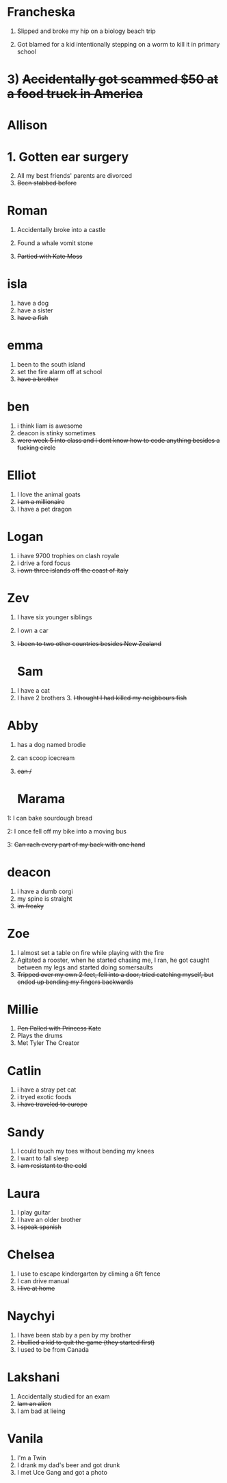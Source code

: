 
# Francheska
1) Slipped and broke my hip on a biology beach trip

2) Got blamed for a kid intentionally stepping on a worm to kill it in primary school

# 3) ~~Accidentally got scammed $50 at a food truck in America~~

# Allison
# 1. Gotten ear surgery
2. All my best friends' parents are divorced
3. ~~Been stabbed before~~

# Roman

1) Accidentally broke into a castle

2) Found a whale vomit stone

3) ~~Partied with Kate Moss~~

# isla
1. have a dog
2. have a sister
3. ~~have a fish~~

# emma 
1. been to the south island 
2. set the fire alarm off at school
3. ~~have a brother~~

# ben
1. i think liam is awesome
2. deacon is stinky sometimes
3. ~~were week 5 into class and i dont know how to code anything besides a fucking circle~~

# Elliot
1) I love the animal goats
2) ~~I am a millionaire~~
3) I have a pet dragon

# Logan
1. i have 9700 trophies on clash royale
2. i drive a ford focus
3. ~~i own three islands off the coast of italy~~

# Zev 
1) I have six younger siblings
2) I own a car
3) ~~I been to two other countries besides New Zealand~~

   # Sam
1. I have a cat
2. I have 2 brothers
   3. ~~I thought I had killed my neigbbours fish~~

# Abby
1. has a dog named brodie
2. can scoop icecream
3. ~~can /~~


   # Marama

1: I can bake sourdough bread

2: I once fell off my bike into a moving bus

   3: ~~Can rach every part of my back with one hand~~


# deacon 
1. i have a dumb corgi
2. my spine is straight
3. ~~im freaky~~

# Zoe
1. I almost set a table on fire while playing with the fire
2. Agitated a rooster, when he started chasing me, I ran, he got caught between my legs and started doing somersaults
3. ~~Tripped over my own 2 feet, fell into a door, tried catching myself, but ended up bending my fingers backwards~~


# Millie
1) ~~Pen Palled with Princess Kate~~
2) Plays the drums
3) Met Tyler The Creator

# Catlin
1. i have a stray pet cat
2. i tryed exotic foods
3. ~~i have traveled to europe~~

# Sandy
1) I could touch my toes without bending my knees
2) I want to fall sleep
3) ~~I am resistant to the cold~~

# Laura
1) I play guitar
2) I have an older brother
3) ~~I speak spanish~~

# Chelsea
1. I use to escape kindergarten by climing a 6ft fence
2. I can drive manual
3. ~~I live at home~~

# Naychyi
1) I have been stab by a pen by my brother
2) ~~I bullied a kid to quit the game (they started first)~~
3) I used to be from Canada

# Lakshani
1) Accidentally studied for an exam
2) ~~Iam an alien~~
3) I am bad at lieing

# Vanila
1. I'm a Twin
2. I drank my dad's beer and got drunk 
3. I met Uce Gang and got a photo
